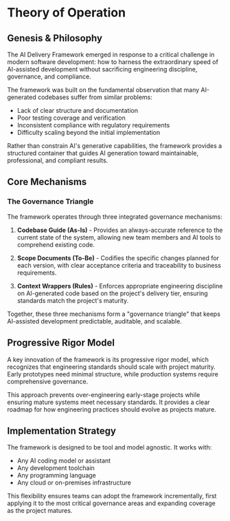 # Theory of Operation

## Genesis & Philosophy

The AI Delivery Framework emerged in response to a critical challenge in modern software development: how to harness the extraordinary speed of AI-assisted development without sacrificing engineering discipline, governance, and compliance.

The framework was built on the fundamental observation that many AI-generated codebases suffer from similar problems:
- Lack of clear structure and documentation
- Poor testing coverage and verification
- Inconsistent compliance with regulatory requirements
- Difficulty scaling beyond the initial implementation

Rather than constrain AI's generative capabilities, the framework provides a structured container that guides AI generation toward maintainable, professional, and compliant results.

## Core Mechanisms

### The Governance Triangle

The framework operates through three integrated governance mechanisms:

1. **Codebase Guide (As-Is)** - Provides an always-accurate reference to the current state of the system, allowing new team members and AI tools to comprehend existing code.

2. **Scope Documents (To-Be)** - Codifies the specific changes planned for each version, with clear acceptance criteria and traceability to business requirements.

3. **Context Wrappers (Rules)** - Enforces appropriate engineering discipline on AI-generated code based on the project's delivery tier, ensuring standards match the project's maturity.

Together, these three mechanisms form a "governance triangle" that keeps AI-assisted development predictable, auditable, and scalable.

## Progressive Rigor Model

A key innovation of the framework is its progressive rigor model, which recognizes that engineering standards should scale with project maturity. Early prototypes need minimal structure, while production systems require comprehensive governance.

This approach prevents over-engineering early-stage projects while ensuring mature systems meet necessary standards. It provides a clear roadmap for how engineering practices should evolve as projects mature.

## Implementation Strategy

The framework is designed to be tool and model agnostic. It works with:
- Any AI coding model or assistant
- Any development toolchain
- Any programming language
- Any cloud or on-premises infrastructure

This flexibility ensures teams can adopt the framework incrementally, first applying it to the most critical governance areas and expanding coverage as the project matures. 